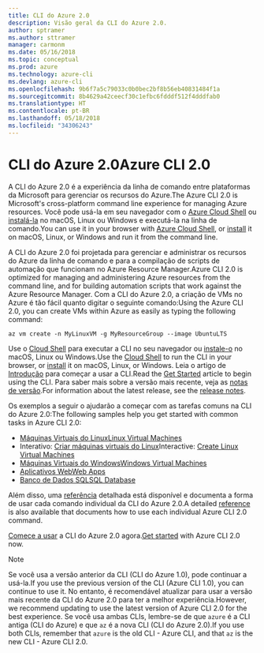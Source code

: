 ```yaml
---
title: CLI do Azure 2.0
description: Visão geral da CLI do Azure 2.0.
author: sptramer
ms.author: sttramer
manager: carmonm
ms.date: 05/16/2018
ms.topic: conceptual
ms.prod: azure
ms.technology: azure-cli
ms.devlang: azure-cli
ms.openlocfilehash: 9b6f7a5c79033c0b0bec2bf8b56eb40831484f1a
ms.sourcegitcommit: 8b4629a42ceecf30c1efbc6fdddf512f4dddfab0
ms.translationtype: HT
ms.contentlocale: pt-BR
ms.lasthandoff: 05/18/2018
ms.locfileid: "34306243"
---
```

# <a name="azure-cli-20"></a><span data-ttu-id="3ae84-103">CLI do Azure 2.0</span><span class="sxs-lookup"><span data-stu-id="3ae84-103">Azure CLI 2.0</span></span>

<span data-ttu-id="3ae84-104">A CLI do Azure 2.0 é a experiência da linha de comando entre plataformas da Microsoft para gerenciar os recursos do Azure.</span><span class="sxs-lookup"><span data-stu-id="3ae84-104">The Azure CLI 2.0 is Microsoft's cross-platform command line experience for managing Azure resources.</span></span>
<span data-ttu-id="3ae84-105">Você pode usá-la em seu navegador com o [Azure Cloud Shell](/azure/cloud-shell/overview) ou [instalá-la](install-azure-cli.md) no macOS, Linux ou Windows e executá-la na linha de comando.</span><span class="sxs-lookup"><span data-stu-id="3ae84-105">You can use it in your browser with [Azure Cloud Shell](/azure/cloud-shell/overview), or [install](install-azure-cli.md) it on macOS, Linux, or Windows and run it from the command line.</span></span>

<span data-ttu-id="3ae84-106">A CLI do Azure 2.0 foi projetada para gerenciar e administrar os recursos do Azure da linha de comando e para a compilação de scripts de automação que funcionam no Azure Resource Manager.</span><span class="sxs-lookup"><span data-stu-id="3ae84-106">Azure CLI 2.0 is optimized for managing and administering Azure resources from the command line, and for building automation scripts that work against the Azure Resource Manager.</span></span> <span data-ttu-id="3ae84-107">Com a CLI do Azure 2.0, a criação de VMs no Azure é tão fácil quanto digitar o seguinte comando:</span><span class="sxs-lookup"><span data-stu-id="3ae84-107">Using the Azure CLI 2.0, you can create VMs within Azure as easily as typing the following command:</span></span>

```azurecli-interactive
az vm create -n MyLinuxVM -g MyResourceGroup --image UbuntuLTS
```

<span data-ttu-id="3ae84-108">Use o [Cloud Shell](/azure/cloud-shell/overview) para executar a CLI no seu navegador ou [instale-o](install-azure-cli.md) no macOS, Linux ou Windows.</span><span class="sxs-lookup"><span data-stu-id="3ae84-108">Use the [Cloud Shell](/azure/cloud-shell/overview) to run the CLI in your browser, or [install](install-azure-cli.md) it on macOS, Linux, or Windows.</span></span>
<span data-ttu-id="3ae84-109">Leia o artigo de [Introdução](get-started-with-azure-cli.md) para começar a usar a CLI.</span><span class="sxs-lookup"><span data-stu-id="3ae84-109">Read the [Get Started](get-started-with-azure-cli.md) article to begin using the CLI.</span></span>
<span data-ttu-id="3ae84-110">Para saber mais sobre a versão mais recente, veja as [notas de versão](release-notes-azure-cli.md).</span><span class="sxs-lookup"><span data-stu-id="3ae84-110">For information about the latest release, see the [release notes](release-notes-azure-cli.md).</span></span>

<span data-ttu-id="3ae84-111">Os exemplos a seguir o ajudarão a começar com as tarefas comuns na CLI do Azure 2.0:</span><span class="sxs-lookup"><span data-stu-id="3ae84-111">The following samples help you get started with common tasks in Azure CLI 2.0:</span></span>
- [<span data-ttu-id="3ae84-112">Máquinas Virtuais do Linux</span><span class="sxs-lookup"><span data-stu-id="3ae84-112">Linux Virtual Machines</span></span>](/azure/virtual-machines/virtual-machines-linux-cli-samples?toc=%2fcli%2fazure%2ftoc.json&bc=%2fcli%2fazure%2fbreadcrumb%2ftoc.json)
- <span data-ttu-id="3ae84-113">Interativo: [Criar máquinas virtuais do Linux](https://docs.microsoft.com/learn/azure-cli-2-0/index)</span><span class="sxs-lookup"><span data-stu-id="3ae84-113">Interactive: [Create Linux Virtual Machines](https://docs.microsoft.com/learn/azure-cli-2-0/index)</span></span>
- [<span data-ttu-id="3ae84-114">Máquinas Virtuais do Windows</span><span class="sxs-lookup"><span data-stu-id="3ae84-114">Windows Virtual Machines</span></span>](/azure/virtual-machines/virtual-machines-windows-cli-samples?toc=%2fcli%2fazure%2ftoc.json&bc=%2fcli%2fazure%2fbreadcrumb%2ftoc.json)
- [<span data-ttu-id="3ae84-115">Aplicativos Web</span><span class="sxs-lookup"><span data-stu-id="3ae84-115">Web Apps</span></span>](/azure/app-service-web/app-service-cli-samples?toc=%2fcli%2fazure%2ftoc.json&bc=%2fcli%2fazure%2fbreadcrumb%2ftoc.json)
- [<span data-ttu-id="3ae84-116">Banco de Dados SQL</span><span class="sxs-lookup"><span data-stu-id="3ae84-116">SQL Database</span></span>](/azure/sql-database/sql-database-cli-samples?toc=%2fcli%2fazure%2ftoc.json&bc=%2fcli%2fazure%2fbreadcrumb%2ftoc.json)

<span data-ttu-id="3ae84-117">Além disso, uma [referência](/cli/azure/reference-index) detalhada está disponível e documenta a forma de usar cada comando individual da CLI do Azure 2.0.</span><span class="sxs-lookup"><span data-stu-id="3ae84-117">A detailed [reference](/cli/azure/reference-index) is also available that documents how to use each individual Azure CLI 2.0 command.</span></span>

<span data-ttu-id="3ae84-118">[Comece a usar](get-started-with-azure-cli.md) a CLI do Azure 2.0 agora.</span><span class="sxs-lookup"><span data-stu-id="3ae84-118">[Get started](get-started-with-azure-cli.md) with Azure CLI 2.0 now.</span></span>

> [!NOTE]
> <span data-ttu-id="3ae84-119">Se você usa a versão anterior da CLI (CLI do Azure 1.0), pode continuar a usá-la.</span><span class="sxs-lookup"><span data-stu-id="3ae84-119">If you use the previous version of the CLI (Azure CLI 1.0), you can continue to use it.</span></span>
> <span data-ttu-id="3ae84-120">No entanto, é recomendável atualizar para usar a versão mais recente da CLI do Azure 2.0 para ter a melhor experiência.</span><span class="sxs-lookup"><span data-stu-id="3ae84-120">However, we recommend updating to use the latest version of Azure CLI 2.0 for the best experience.</span></span>
> <span data-ttu-id="3ae84-121">Se você usa ambas CLIs, lembre-se de que `azure` é a CLI antiga (CLI do Azure) e que `az` é a nova CLI (CLI do Azure 2.0).</span><span class="sxs-lookup"><span data-stu-id="3ae84-121">If you use both CLIs, remember that `azure` is the old CLI - Azure CLI, and that `az` is the new CLI - Azure CLI 2.0.</span></span>
